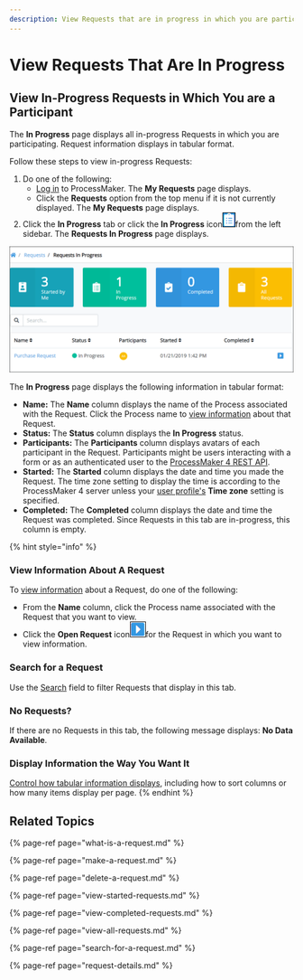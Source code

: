 ```yaml
---
description: View Requests that are in progress in which you are participating.
---
```


# View Requests That Are In Progress

## View In-Progress Requests in Which You are a Participant

The **In Progress** page displays all in-progress Requests in which you are participating. Request information displays in tabular format.

Follow these steps to view in-progress Requests:

1. Do one of the following:
   * [Log in](../log-in.md#log-in) to ProcessMaker. The **My Requests** page displays.
   * Click the **Requests** option from the top menu if it is not currently displayed. The **My Requests** page displays.
2. Click the **In Progress** tab or click the **In Progress** icon![](../../.gitbook/assets/in-progress-icon-request.png)from the left sidebar. The **Requests In Progress** page displays.

![&quot;In Progress&quot; page displays in-progress Requests in which you participated](../../.gitbook/assets/in-progress-request.png)

The **In Progress** page displays the following information in tabular format:

* **Name:** The **Name** column displays the name of the Process associated with the Request. Click the Process name to [view information](request-details.md#information-for-in-progress-requests) about that Request.
* **Status:** The **Status** column displays the **In Progress** status.
* **Participants:** The **Participants** column displays avatars of each participant in the Request. Participants might be users interacting with a form or as an authenticated user to the [ProcessMaker 4 REST API](https://develop-demo.bpm4.qa.processmaker.net/api/documentation).
* **Started:** The **Started** column displays the date and time you made the Request. The time zone setting to display the time is according to the ProcessMaker 4 server unless your [user profile's](../profile-settings.md#change-your-profile-settings) **Time zone** setting is specified.
* **Completed:** The **Completed** column displays the date and time the Request was completed. Since Requests in this tab are in-progress, this column is empty.

{% hint style="info" %}
### View Information About A Request

To [view information](request-details.md) about a Request, do one of the following:

* From the **Name** column, click the Process name associated with the Request that you want to view.
* Click the **Open Request** icon![](../../.gitbook/assets/open-request-icon-requests.png)for the Request in which you want to view information.

### Search for a Request

Use the [Search](search-for-a-request.md) field to filter Requests that display in this tab.

### No Requests?

If there are no Requests in this tab, the following message displays: **No Data Available**.

### Display Information the Way You Want It

[Control how tabular information displays](../control-how-requests-display-in-a-tab.md), including how to sort columns or how many items display per page.
{% endhint %}

## Related Topics

{% page-ref page="what-is-a-request.md" %}

{% page-ref page="make-a-request.md" %}

{% page-ref page="delete-a-request.md" %}

{% page-ref page="view-started-requests.md" %}

{% page-ref page="view-completed-requests.md" %}

{% page-ref page="view-all-requests.md" %}

{% page-ref page="search-for-a-request.md" %}

{% page-ref page="request-details.md" %}

